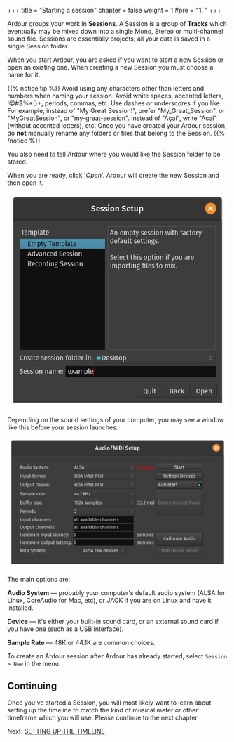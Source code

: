 +++
title = "Starting a session"
chapter = false
weight = 1
#pre = "<b>1. </b>"
+++

Ardour groups your work in **Sessions**. A Session is a group of
**Tracks** which eventually may be mixed down into a single Mono, Stereo
or multi-channel sound file. Sessions are essentially projects; all your
data is saved in a single Session folder.

When you start Ardour, you are asked if you want to start a new Session
or open an existing one. When creating a new Session you must choose a
name for it.

{{% notice tip %}}
Avoid using any characters other than letters and numbers when naming your session. Avoid white spaces, accented letters, !@#$%*()+, periods, commas, etc. Use dashes or underscores if you like. For example, instead of "My Great Session!", prefer "My_Great_Session", or "MyGreatSession", or "my-great-session". Instead of "Açaí", write "Acai" (without accented letters), etc. Once you have created your Ardour session, do **not** manually rename any folders or files that belong to the Session.
{{% /notice %}}

You also need to tell Ardour where you would like the
Session folder to be stored.

When you are ready, click '*Open*'. Ardour
will create the new Session and then open it.

![New Session](en/Ardour6_Session_Setup_2.png)

Depending on the sound settings of your computer, you may see a window like this before your session launches:

![New Session Set-Up](en/Ardour6_Session_Audio_MIDI_Setup.png)

The main options are:

**Audio System** — probably your computer's default audio system (ALSA for Linux, CoreAudio for Mac, etc), or JACK if you are on Linux and have it installed.

**Device** — it's either your built-in sound card, or an external sound card if you have one (such as a USB interface).

**Sample Rate** — 48K or 44.1K are common choices.

To create an Ardour session after Ardour has already started, select
`Session > New` in the menu.

Continuing
----------

Once you've started a Session, you will most likely want to learn about
setting up the timeline to match the kind of musical meter or other
timeframe which you will use. Please continue to the next chapter. 

Next: [SETTING UP THE TIMELINE](../setting-up-the-timeline)
